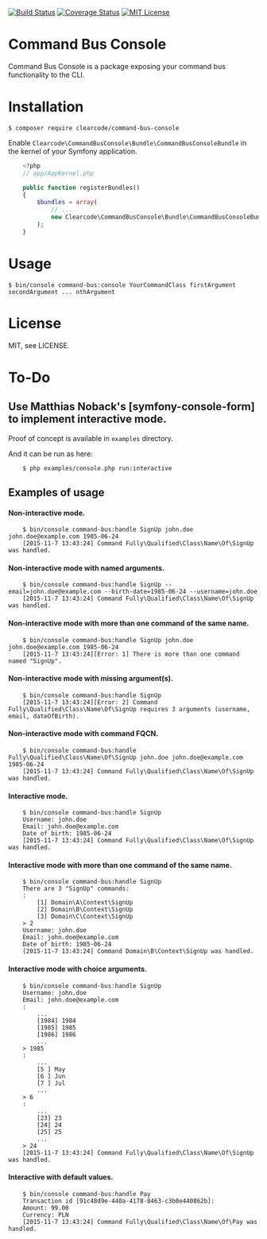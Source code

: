 [![Build Status](https://travis-ci.org/ClearcodeHQ/command-bus-console.svg?branch=master)](https://travis-ci.org/ClearcodeHQ/command-bus-console)
[![Coverage Status](https://coveralls.io/repos/ClearcodeHQ/command-bus-console/badge.svg?branch=master&service=github)](https://coveralls.io/github/ClearcodeHQ/command-bus-console?branch=master)
[![MIT License](https://img.shields.io/packagist/l/clearcode/command-bus-console.svg)](https://github.com/ClearcodeHQ/command-bus-console/blob/master/LICENSE)

# Command Bus Console

Command Bus Console is a package exposing your command bus functionality to the CLI.

# Installation

```console
$ composer require clearcode/command-bus-console
```

Enable `Clearcode\CommandBusConsole\Bundle\CommandBusConsoleBundle` in the kernel of your Symfony application.

```php
    <?php
    // app/AppKernel.php

    public function registerBundles()
    {
        $bundles = array(
            // ...
            new Clearcode\CommandBusConsole\Bundle\CommandBusConsoleBundle(),
        );
    }
```

# Usage

```console
$ bin/console command-bus:console YourCommandClass firstArgument secondArgument ... nthArgument
```

# License

MIT, see LICENSE.

# To-Do

## Use Matthias Noback's [symfony-console-form] to implement interactive mode.
Proof of concept is available in ```examples``` directory.

And it can be run as here:

```console
    $ php examples/console.php run:interactive
```

## Examples of usage

#### Non-interactive mode.
```console
    $ bin/console command-bus:handle SignUp john.doe john.doe@example.com 1985-06-24
    [2015-11-7 13:43:24] Command Fully\Qualified\Class\Name\Of\SignUp was handled.
```

#### Non-interactive mode with named arguments.
```console
    $ bin/console command-bus:handle SignUp --email=john.doe@example.com --birth-date=1985-06-24 --username=john.doe
    [2015-11-7 13:43:24] Command Fully\Qualified\Class\Name\Of\SignUp was handled.
```

#### Non-interactive mode with more than one command of the same name.
```console
    $ bin/console command-bus:handle SignUp john.doe john.doe@example.com 1985-06-24
    [2015-11-7 13:43:24][Error: 1] There is more than one command named "SignUp".
```

#### Non-interactive mode with missing argument(s).
```console
    $ bin/console command-bus:handle SignUp
    [2015-11-7 13:43:24][Error: 2] Command Fully\Qualified\Class\Name\Of\SignUp requires 3 arguments (username, email, dateOfBirth).
```

#### Non-interactive mode with command FQCN.
```console
    $ bin/console command-bus:handle Fully\Qualified\Class\Name\Of\SignUp john.doe john.doe@example.com 1985-06-24
    [2015-11-7 13:43:24] Command Fully\Qualified\Class\Name\Of\SignUp was handled.
```

#### Interactive mode.
```console
    $ bin/console command-bus:handle SignUp
    Username: john.doe
    Email: john.doe@example.com
    Date of birth: 1985-06-24
    [2015-11-7 13:43:24] Command Fully\Qualified\Class\Name\Of\SignUp was handled.
```

#### Interactive mode with more than one command of the same name.
```console
    $ bin/console command-bus:handle SignUp
    There are 3 "SignUp" commands:
    :
        [1] Domain\A\Context\SignUp
        [2] Domain\B\Context\SignUp
        [3] Domain\C\Context\SignUp
    > 2
    Username: john.doe
    Email: john.doe@example.com
    Date of birth: 1985-06-24
    [2015-11-7 13:43:24] Command Domain\B\Context\SignUp was handled.
```

#### Interactive mode with choice arguments.
```console
    $ bin/console command-bus:handle SignUp
    Username: john.doe
    Email: john.doe@example.com
    :
        ...
        [1984] 1984
        [1985] 1985
        [1986] 1986
        ...
    > 1985
    :
        ...
        [5 ] May
        [6 ] Jun
        [7 ] Jul
        ...
    > 6
    :
        ...
        [23] 23
        [24] 24
        [25] 25
        ...
    > 24
    [2015-11-7 13:43:24] Command Fully\Qualified\Class\Name\Of\SignUp was handled.
```
#### Interactive with default values.
```console
    $ bin/console command-bus:handle Pay
    Transaction id [91c48d9e-440a-4178-8463-c3b0e440862b]:
    Amount: 99.00
    Currency: PLN
    [2015-11-7 13:43:24] Command Fully\Qualified\Class\Name\Of\Pay was handled.
```